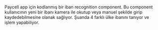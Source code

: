 Paycell app için kodlanmış bir iban recognition component. Bu component kullanıcının yeni bir ibanı kamera ile okutup veya manuel şekilde girip kaydedebilmesine olanak sağlıyor. Şuanda 4 farklı ülke ibanını tanıyor ve işlem yapabiliyor.
